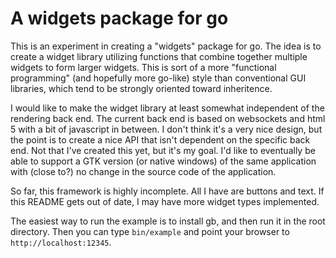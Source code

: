 A widgets package for go
========================

This is an experiment in creating a "widgets" package for go.  The
idea is to create a widget library utilizing functions that combine
together multiple widgets to form larger widgets.  This is sort of a
more "functional programming" (and hopefully more go-like) style than
conventional GUI libraries, which tend to be strongly oriented toward
inheritence.

I would like to make the widget library at least somewhat independent
of the rendering back end.  The current back end is based on
websockets and html 5 with a bit of javascript in between.  I don't
think it's a very nice design, but the point is to create a nice API
that isn't dependent on the specific back end.  Not that I've created
this yet, but it's my goal.  I'd like to eventually be able to support
a GTK version (or native windows) of the same application with (close
to?) no change in the source code of the application.

So far, this framework is highly incomplete.  All I have are buttons
and text.  If this README gets out of date, I may have more widget
types implemented.

The easiest way to run the example is to install gb, and then run it
in the root directory.  Then you can type `bin/example` and point your
browser to `http://localhost:12345`.
